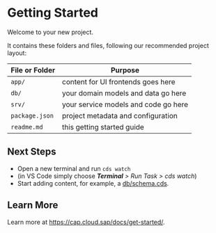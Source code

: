 # Getting Started

Welcome to your new project.

It contains these folders and files, following our recommended project layout:

| File or Folder | Purpose                              |
| -------------- | ------------------------------------ |
| `app/`         | content for UI frontends goes here   |
| `db/`          | your domain models and data go here  |
| `srv/`         | your service models and code go here |
| `package.json` | project metadata and configuration   |
| `readme.md`    | this getting started guide           |

## Next Steps

-   Open a new terminal and run `cds watch`
-   (in VS Code simply choose _**Terminal** > Run Task > cds watch_)
-   Start adding content, for example, a [db/schema.cds](db/schema.cds).

## Learn More

Learn more at https://cap.cloud.sap/docs/get-started/.

<!-- default admin cred: alice  -->
